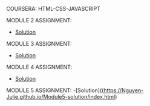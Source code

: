COURSERA: HTML-CSS-JAVASCRIPT

MODULE 2 ASSIGNMENT:
- [Solution](https://Nguyen-Julie.github.io/Module2-solution/index.html)


MODULE 3 ASSIGNMENT:
- [Solution](https://Nguyen-Julie.github.io/Module3-solution/index.html)


MODULE 4 ASSIGNMENT:
- [Solution](https://Nguyen-Julie.github.io/Module4-solution/index.html)

MODULE 5 ASSIGNMENT:
-[Solution]((https://Nguyen-Julie.github.io/Module5-solution/index.html)
